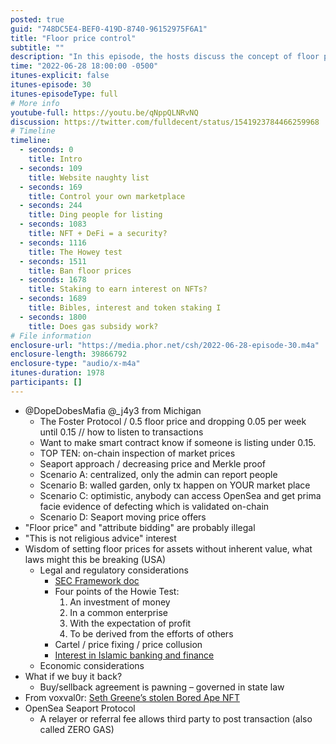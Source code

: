 ```yaml
---
posted: true
guid: "748DC5E4-BEF0-419D-8740-96152975F6A1"
title: "Floor price control"
subtitle: ""
description: "In this episode, the hosts discuss the concept of floor price control in NFT marketplaces. They explore different scenarios such as centralized, walled garden, and optimistic approaches to implementing floor prices, and the potential legal and regulatory considerations. They also touch on the topic of Islamic banking and finance, and the use of referral fees to mitigate gas costs. "
time: "2022-06-28 18:00:00 -0500"
itunes-explicit: false
itunes-episode: 30
itunes-episodeType: full
# More info
youtube-full: https://youtu.be/qNppQLNRvNQ
discussion: https://twitter.com/fulldecent/status/1541923784466259968
# Timeline
timeline:
  - seconds: 0
    title: Intro
  - seconds: 109
    title: Website naughty list
  - seconds: 169
    title: Control your own marketplace
  - seconds: 244
    title: Ding people for listing
  - seconds: 1083
    title: NFT + DeFi = a security?
  - seconds: 1116
    title: The Howey test
  - seconds: 1511
    title: Ban floor prices
  - seconds: 1678
    title: Staking to earn interest on NFTs?
  - seconds: 1689
    title: Bibles, interest and token staking I
  - seconds: 1800
    title: Does gas subsidy work?
# File information
enclosure-url: "https://media.phor.net/csh/2022-06-28-episode-30.m4a"
enclosure-length: 39866792
enclosure-type: "audio/x-m4a"
itunes-duration: 1978
participants: []
---
```

<!--end of quick notes-->

- @DopeDobesMafia @_j4y3 from Michigan
  - The Foster Protocol / 0.5 floor price and dropping 0.05 per week until 0.15 // how to listen to transactions
  - Want to make smart contract know if someone is listing under 0.15.
  - TOP TEN: on-chain inspection of market prices
  - Seaport approach / decreasing price and Merkle proof
  - Scenario A: centralized, only the admin can report people
  - Scenario B: walled garden, only tx happen on YOUR market place
  - Scenario C: optimistic, anybody can access OpenSea and get prima facie evidence of defecting which is validated on-chain
  - Scenario D: Seaport moving price offers
- "Floor price" and "attribute bidding" are probably illegal
- "This is not religious advice" interest
- Wisdom of setting floor prices for assets without inherent value, what laws might this be breaking (USA)
  - Legal and regulatory considerations
    - [SEC Framework doc](https://www.sec.gov/corpfin/framework-investment-contract-analysis-digital-assets)
    - Four points of the Howie Test:
      1. An investment of money
      2. In a common enterprise
      3. With the expectation of profit
      4. To be derived from the efforts of others
    - Cartel / price fixing / price collusion
    - [Interest in Islamic banking and finance](https://en.wikipedia.org/wiki/Islamic_banking_and_finance)
  - Economic considerations
- What if we buy it back?
  - Buy/sellback agreement is pawning – governed in state law
- From voxval0r: [Seth Greene’s stolen Bored Ape NFT](https://news.artnet.com/market/seth-greens-monkey-nft-stolen-saga-2121342)
- OpenSea Seaport Protocol
  - A relayer or referral fee allows third party to post transaction (also called ZERO GAS)